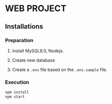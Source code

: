 # WEB PROJECT

## Installations

### Preparation

1. Install MySQL8.0, Nodejs.

2. Create new database

3. Create a `.env` file based on the `.env.sample` file.

### Execution

```bash
npm install
npm start
```
